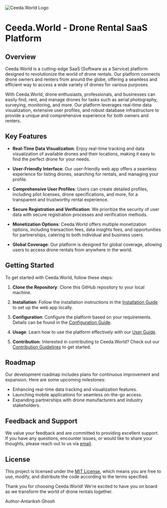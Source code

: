 ![Ceeda.World Logo](https://github.com/antarikshghosh/ceeda.world/blob/main/CeedaWorldFontLogoRemoveBG.png.png?raw=true)

# Ceeda.World - Drone Rental SaaS Platform

## Overview

Ceeda.World is a cutting-edge SaaS (Software as a Service) platform designed to revolutionize the world of drone rentals. Our platform connects drone owners and renters from around the globe, offering a seamless and efficient way to access a wide variety of drones for various purposes.

With Ceeda.World, drone enthusiasts, professionals, and businesses can easily find, rent, and manage drones for tasks such as aerial photography, surveying, monitoring, and more. Our platform leverages real-time data visualization, extensive user profiles, and robust database infrastructure to provide a unique and comprehensive experience for both owners and renters.

## Key Features

- **Real-Time Data Visualization**: Enjoy real-time tracking and data visualization of available drones and their locations, making it easy to find the perfect drone for your needs.

- **User-Friendly Interface**: Our user-friendly web app offers a seamless experience for listing drones, searching for rentals, and managing your profile.

- **Comprehensive User Profiles**: Users can create detailed profiles, including pilot licenses, drone specifications, and more, for a transparent and trustworthy rental experience.

- **Secure Registration and Verification**: We prioritize the security of user data with secure registration processes and verification methods.

- **Monetization Options**: Ceeda.World offers multiple monetization options, including transaction fees, data insights fees, and opportunities for partnerships, catering to both individual and business users.

- **Global Coverage**: Our platform is designed for global coverage, allowing users to access drone rentals from anywhere in the world.

## Getting Started

To get started with Ceeda.World, follow these steps:

1. **Clone the Repository**: Clone this GitHub repository to your local machine.

2. **Installation**: Follow the installation instructions in the [Installation Guide](./docs/installation.md) to set up the web app locally.

3. **Configuration**: Configure the platform based on your requirements. Details can be found in the [Configuration Guide](./docs/configuration.md).

4. **Usage**: Learn how to use the platform effectively with our [User Guide](./docs/user-guide.md).

5. **Contribution**: Interested in contributing to Ceeda.World? Check out our [Contribution Guidelines](./CONTRIBUTING.md) to get started.

## Roadmap

Our development roadmap includes plans for continuous improvement and expansion. Here are some upcoming milestones:

- Enhancing real-time data tracking and visualization features.
- Launching mobile applications for seamless on-the-go access.
- Expanding partnerships with drone manufacturers and industry stakeholders.

## Feedback and Support

We value your feedback and are committed to providing excellent support. If you have any questions, encounter issues, or would like to share your thoughts, please reach out to us via [email](mailto:support@ceeda.world).

## License

This project is licensed under the [MIT License](./LICENSE), which means you are free to use, modify, and distribute the code according to the terms specified.

Thank you for choosing Ceeda.World! We're excited to have you on board as we transform the world of drone rentals together.


Author-Antariksh Ghosh
